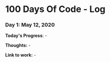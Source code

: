 # 100 Days Of Code - Log

### Day 1: May 12, 2020


**Today's Progress**: -

**Thoughts:** -

**Link to work:** -
